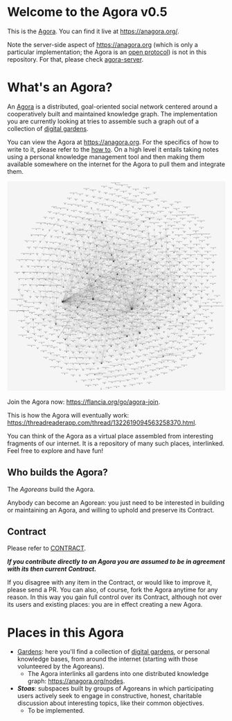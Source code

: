 # Welcome to the Agora v0.5
This is the [Agora](flancia.org/agora). You can find it live at https://anagora.org/.

Note the server-side aspect of https://anagora.org (which is only a particular implementation; the Agora is an [open protocol](https://flancia.org/go/agora-protocol)) is not in this repository. For that, please check [agora-server](https://github.com/flancian/agora-server).

# What's an Agora?

An [Agora](https://anagora.org/wiki/Agora) is a distributed, goal-oriented social network centered around a cooperatively built and maintained knowledge graph. The implementation you are currently looking at tries to assemble such a graph out of a collection of [digital gardens](flancia.org/go/garden).

You can view the Agora at https://anagora.org. For the specifics of how to write to it, please refer to the [how to](docs/howto.md). On a high level it entails taking notes using a personal knowledge management tool and then making them available somewhere on the internet for the Agora to pull them and integrate them.

![Agora](agora2.png)

Join the Agora now: <https://flancia.org/go/agora-join>.

This is how the Agora will eventually work: <https://threadreaderapp.com/thread/1322619094563258370.html>.

You can think of the Agora as a virtual place assembled from interesting fragments of our internet. It is a repository of many such places, interlinked. Feel free to explore and have fun!

## Who builds the Agora?
The *Agoreans* build the Agora. 

Anybody can become an Agorean: you just need to be interested in building or maintaining an Agora, and willing to uphold and preserve its Contract.

## Contract
Please refer to [CONTRACT](https://flancia.org/go/agora/CONTRACT.md).

***If you contribute directly to an Agora you are assumed to be in agreement with its then current Contract.*** 

If you disagree with any item in the Contract, or would like to improve it, please send a PR. You can also, of course, fork the Agora anytime for any reason. In this way you gain full control over its Contract, although not over its users and existing places: you are in effect creating a new Agora.

# Places in this Agora

 - [Gardens](garden/): here you'll find a collection of [digital gardens](https://joelhooks.com/digital-garden), or personal knowledge bases, from around the internet (starting with those volunteered by the Agoreans).
   - The Agora interlinks all gardens into one distributed knowledge graph: <https://anagora.org/nodes>.
 - ***Stoas***: subspaces built by groups of Agoreans in which participating users actively seek to engage in constructive, honest, charitable discussion about interesting topics, like their common objectives.
   - To be implemented.


